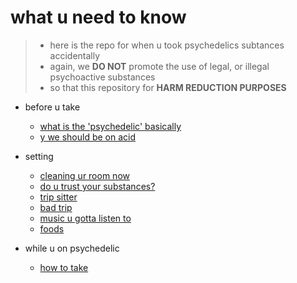 # what u need to know

> * here is the repo for when u took psychedelics subtances accidentally
> * again, we <strong>DO NOT</strong> promote the use of legal, or illegal psychoactive substances
> * so that this repository for <strong>HARM REDUCTION PURPOSES</strong>

- before u take
    - [what is the 'psychedelic' basically](wlsd.md)
    - [y we should be on acid](wfor.md)

- setting
    - [cleaning ur room now](cleaning.md)
    - [do u trust your substances?](trust.md)
    - [trip sitter](sit.md)
    - [bad trip](bad.md)
    - [music u gotta listen to](music.md)
    - [foods](food.md)

- while u on psychedelic
    - [how to take](howto.md)